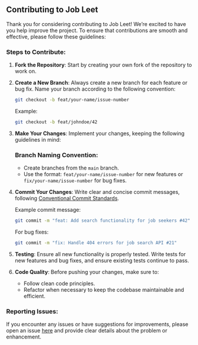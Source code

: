 ## Contributing to Job Leet

Thank you for considering contributing to Job Leet! We’re excited to have you help improve the project. To ensure that contributions are smooth and effective, please follow these guidelines:

### Steps to Contribute:

1. **Fork the Repository**: Start by creating your own fork of the repository to work on.
   
2. **Create a New Branch**: Always create a new branch for each feature or bug fix. Name your branch according to the following convention:
   
   ```bash
   git checkout -b feat/your-name/issue-number
   ```
   Example:
   ```bash
   git checkout -b feat/johndoe/42
   ```

3. **Make Your Changes**: Implement your changes, keeping the following guidelines in mind:

   ### Branch Naming Convention:
   - Create branches from the `main` branch.
   - Use the format: `feat/your-name/issue-number` for new features or `fix/your-name/issue-number` for bug fixes.

4. **Commit Your Changes**: Write clear and concise commit messages, following [Conventional Commit Standards](https://www.conventionalcommits.org/en/v1.0.0/).

   Example commit message:
   ```bash
   git commit -m "feat: Add search functionality for job seekers #42"
   ```

   For bug fixes:
   ```bash
   git commit -m "fix: Handle 404 errors for job search API #21"
   ```

5. **Testing**: Ensure all new functionality is properly tested. Write tests for new features and bug fixes, and ensure existing tests continue to pass.

6. **Code Quality**: Before pushing your changes, make sure to:
   - Follow clean code principles.
   - Refactor when necessary to keep the codebase maintainable and efficient.

### Reporting Issues:
If you encounter any issues or have suggestions for improvements, please open an issue [here](https://github.com/Nix-code/Job-Leet-core-api/issues) and provide clear details about the problem or enhancement.

